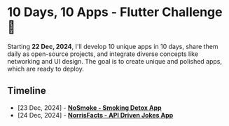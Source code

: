 # 10 Days, 10 Apps - Flutter Challenge 🎉
Starting **22 Dec, 2024**, I'll develop 10 unique apps in 10 days, share them daily as open-source projects, and integrate diverse concepts like networking and UI design. The goal is to create unique and polished apps, which are ready to deploy.

## Timeline
- [23 Dec, 2024] - [**NoSmoke - Smoking Detox App**](https://github.com/diezo/flutter10/tree/main/no-smoke)
- [24 Dec, 2024] - [**NorrisFacts - API Driven Jokes App**](https://github.com/diezo/flutter10/tree/main/norris-facts)
